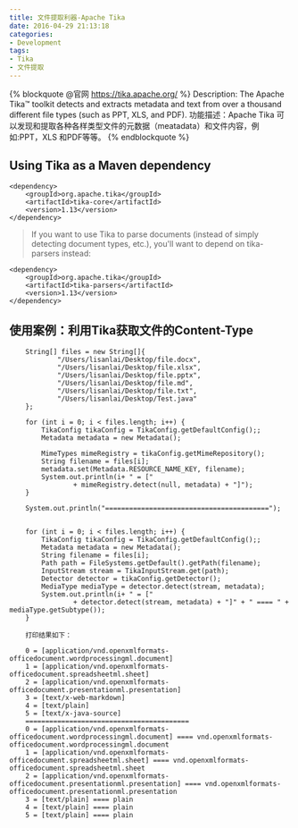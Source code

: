 ```yaml
---
title: 文件提取利器-Apache Tika
date: 2016-04-29 21:13:18
categories:
- Development
tags:
- Tika
- 文件提取
---
```


{% blockquote @官网 https://tika.apache.org/ %}
Description: The Apache Tika™ toolkit detects and extracts metadata and text from over a thousand different file types (such as PPT, XLS, and PDF).
功能描述：Apache Tika 可以发现和提取各种各样类型文件的元数据（meatadata）和文件内容，例如:PPT，XLS 和PDF等等。
{% endblockquote %}

## Using Tika as a Maven dependency

	<dependency>
    	<groupId>org.apache.tika</groupId>
    	<artifactId>tika-core</artifactId>
    	<version>1.13</version>
  	</dependency>

> If you want to use Tika to parse documents (instead of simply detecting document types, etc.), you'll want to depend on tika-parsers instead:

	<dependency>
    	<groupId>org.apache.tika</groupId>
    	<artifactId>tika-parsers</artifactId>
    	<version>1.13</version>
  	</dependency>


## 使用案例：利用Tika获取文件的Content-Type
		String[] files = new String[]{
                "/Users/lisanlai/Desktop/file.docx",
                "/Users/lisanlai/Desktop/file.xlsx",
                "/Users/lisanlai/Desktop/file.pptx",
                "/Users/lisanlai/Desktop/file.md",
                "/Users/lisanlai/Desktop/file.txt",
                "/Users/lisanlai/Desktop/Test.java"
        };

        for (int i = 0; i < files.length; i++) {
            TikaConfig tikaConfig = TikaConfig.getDefaultConfig();;
            Metadata metadata = new Metadata();

            MimeTypes mimeRegistry = tikaConfig.getMimeRepository();
            String filename = files[i];
            metadata.set(Metadata.RESOURCE_NAME_KEY, filename);
            System.out.println(i+ " = ["
                    + mimeRegistry.detect(null, metadata) + "]");
        }

        System.out.println("=========================================");


        for (int i = 0; i < files.length; i++) {
            TikaConfig tikaConfig = TikaConfig.getDefaultConfig();;
            Metadata metadata = new Metadata();
            String filename = files[i];
            Path path = FileSystems.getDefault().getPath(filename);
            InputStream stream = TikaInputStream.get(path);
            Detector detector = tikaConfig.getDetector();
            MediaType mediaType = detector.detect(stream, metadata);
            System.out.println(i+ " = ["
                    + detector.detect(stream, metadata) + "]" + " ==== " + mediaType.getSubtype());
        }
        
        打印结果如下：
        
        0 = [application/vnd.openxmlformats-officedocument.wordprocessingml.document]
		1 = [application/vnd.openxmlformats-officedocument.spreadsheetml.sheet]
		2 = [application/vnd.openxmlformats-officedocument.presentationml.presentation]
		3 = [text/x-web-markdown]
		4 = [text/plain]
		5 = [text/x-java-source]
		=========================================
		0 = [application/vnd.openxmlformats-officedocument.wordprocessingml.document] ==== vnd.openxmlformats-officedocument.wordprocessingml.document
		1 = [application/vnd.openxmlformats-officedocument.spreadsheetml.sheet] ==== vnd.openxmlformats-officedocument.spreadsheetml.sheet
		2 = [application/vnd.openxmlformats-officedocument.presentationml.presentation] ==== vnd.openxmlformats-officedocument.presentationml.presentation
		3 = [text/plain] ==== plain
		4 = [text/plain] ==== plain
		5 = [text/plain] ==== plain
        
                        


		


